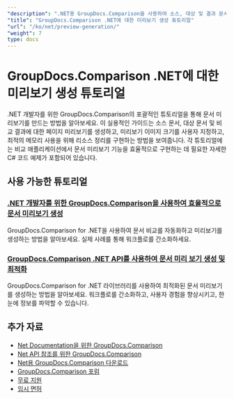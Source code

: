 ```yaml
---
"description": ".NET용 GroupDocs.Comparison을 사용하여 소스, 대상 및 결과 문서에 대한 페이지 미리보기를 생성하는 단계별 자습서입니다."
"title": "GroupDocs.Comparison .NET에 대한 미리보기 생성 튜토리얼"
"url": "/ko/net/preview-generation/"
"weight": 7
type: docs
---
```

# GroupDocs.Comparison .NET에 대한 미리보기 생성 튜토리얼

.NET 개발자를 위한 GroupDocs.Comparison의 포괄적인 튜토리얼을 통해 문서 미리보기를 만드는 방법을 알아보세요. 이 실용적인 가이드는 소스 문서, 대상 문서 및 비교 결과에 대한 페이지 미리보기를 생성하고, 미리보기 이미지 크기를 사용자 지정하고, 최적의 메모리 사용을 위해 리소스 정리를 구현하는 방법을 보여줍니다. 각 튜토리얼에는 비교 애플리케이션에서 문서 미리보기 기능을 효율적으로 구현하는 데 필요한 자세한 C# 코드 예제가 포함되어 있습니다.

## 사용 가능한 튜토리얼

### [.NET 개발자를 위한 GroupDocs.Comparison을 사용하여 효율적으로 문서 미리보기 생성](./generate-document-previews-groupdocs-comparison-net/)
GroupDocs.Comparison for .NET을 사용하여 문서 비교를 자동화하고 미리보기를 생성하는 방법을 알아보세요. 실제 사례를 통해 워크플로를 간소화하세요.

### [GroupDocs.Comparison .NET API를 사용하여 문서 미리 보기 생성 및 최적화](./optimize-document-previews-groupdocs-comparison-dotnet/)
GroupDocs.Comparison for .NET 라이브러리를 사용하여 최적화된 문서 미리보기를 생성하는 방법을 알아보세요. 워크플로를 간소화하고, 사용자 경험을 향상시키고, 한눈에 정보를 파악할 수 있습니다.

## 추가 자료

- [Net Documentation을 위한 GroupDocs.Comparison](https://docs.groupdocs.com/comparison/net/)
- [Net API 참조를 위한 GroupDocs.Comparison](https://reference.groupdocs.com/comparison/net/)
- [Net용 GroupDocs.Comparison 다운로드](https://releases.groupdocs.com/comparison/net/)
- [GroupDocs.Comparison 포럼](https://forum.groupdocs.com/c/comparison)
- [무료 지원](https://forum.groupdocs.com/)
- [임시 면허](https://purchase.groupdocs.com/temporary-license/)